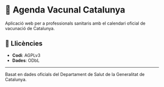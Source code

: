 # 💉 Agenda Vacunal Catalunya

Aplicació web per a professionals sanitaris amb el calendari oficial de vacunació de Catalunya.

## 📄 Llicències

- **Codi**: AGPLv3
- **Dades**: ODbL

---

Basat en dades oficials del Departament de Salut de la Generalitat de Catalunya.